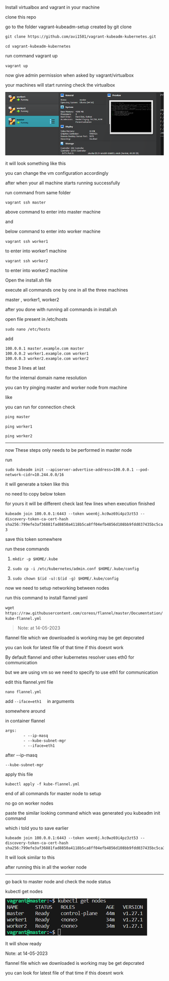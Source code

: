 Install virtualbox and vagrant in your machine

clone this repo

go to the folder vagrant-kubeadm-setup created by git clone 

```
git clone https://github.com/avi1501/vagrant-kubeadm-kubernetes.git

```

`cd vagrant-kubeadm-kubernetes`

run command vagrant up

`vagrant up`

now give admin permission when asked by vagrant/virtualbox

your machines will start running check the virtualbox 

![1684085199941](image/README/1684085199941.png)

it will look something like this 

you can change the vm configuration accordingly

after when your all machine starts running successfully

run command from same folder

```
vagrant ssh master

```

above command to enter into master machine

and

below command to enter into worker machine

`vagrant ssh worker1`

to enter into worker1 machine

`vagrant ssh worker2`

to enter into worker2 machine


Open the install.sh file 

execute all commands one by one in all the three machines 

master , worker1, worker2

after you done with running all commands in install.sh

open file present in /etc/hosts

`sudo nano /etc/hosts`

add 

```
100.0.0.1 master.example.com master
100.0.0.2 worker1.example.com worker1
100.0.0.3 worker2.example.com worker2
```

these 3 lines at last 

for the internal domain name resolution

you can try pinging master and worker node from machine 

like 

you can run  for connection check 

```
ping master
```

`ping worker1`

```
ping worker2
```


---

now These steps only needs to be performed in master node 

run 

```
sudo kubeadm init --apiserver-advertise-address=100.0.0.1 --pod-network-cidr=10.244.0.0/16
```

it will generate a token like this

no need to copy below token 

for yours it will be different check last few lines when execution finished

`kubeadm join 100.0.0.1:6443 --token woen6j.kc0wz69i4pz3zt53 --discovery-token-ca-cert-hash sha256:799efe3af36881fad8850a4118b5ca8ff04efb4856d108bb9fdd037435bc5ca3`

save this token somewhere

run these commands 

1. `mkdir -p $HOME/.kube`

2. `sudo cp -i /etc/kubernetes/admin.conf $HOME/.kube/config`

3. `sudo chown $(id -u):$(id -g) $HOME/.kube/config`


now we need to setup networking between nodes 

run this command to install flannel yaml 

`wget https://raw.githubusercontent.com/coreos/flannel/master/Documentation/kube-flannel.yml`


> Note: at 14-05-2023

flannel file which we downloaded is working may be get depcrated

you can look for latest file of that time if this doesnt work

By default flannel and other kubernetes resolver uses eth0 for communication

but we  are using vm so we need to specify to use eth1 for communication 

edit this flannel.yml file

```
nano flannel.yml
```

add `--iface=eth1  ` in arguments

somewhere around 

in container flannel 

```
args:
        - --ip-masq
        - --kube-subnet-mgr
        - --iface=eth1
```

after --ip-masq 

    --kube-subnet-mgr


apply this file 

```
kubectl apply -f kube-flannel.yml
```

end of all commands for master node to setup 

no go on worker nodes 

paste the similar looking command which was generated you kubeadm init command 

which i told you to save earlier 

```
kubeadm join 100.0.0.1:6443 --token woen6j.kc0wz69i4pz3zt53 --discovery-token-ca-cert-hash sha256:799efe3af36881fad8850a4118b5ca8ff04efb4856d108bb9fdd037435bc5ca3
```

It will look similar to this 

after running this in all the worker node 

---

go back to master node and check the node status

kubectl get nodes

![1684086313050](image/README/1684086313050.png)

It will show ready 

Note: at 14-05-2023 

flannel file which we downloaded is working may be get depcrated 

you can look for latest file of that time if this doesnt work
